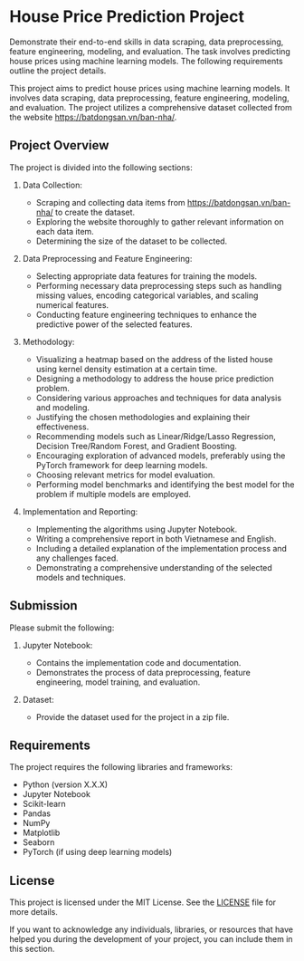 # House Price Prediction Project

Demonstrate their end-to-end skills in data scraping, data preprocessing, feature engineering, modeling, and evaluation. The task involves predicting house prices using machine learning models. The following requirements outline the project details.

This project aims to predict house prices using machine learning models. It involves data scraping, data preprocessing, feature engineering, modeling, and evaluation. The project utilizes a comprehensive dataset collected from the website https://batdongsan.vn/ban-nha/.

## Project Overview

The project is divided into the following sections:

1. Data Collection:
   - Scraping and collecting data items from https://batdongsan.vn/ban-nha/ to create the dataset.
   - Exploring the website thoroughly to gather relevant information on each data item.
   - Determining the size of the dataset to be collected.

2. Data Preprocessing and Feature Engineering:
   - Selecting appropriate data features for training the models.
   - Performing necessary data preprocessing steps such as handling missing values, encoding categorical variables, and scaling numerical features.
   - Conducting feature engineering techniques to enhance the predictive power of the selected features.

3. Methodology:
   - Visualizing a heatmap based on the address of the listed house using kernel density estimation at a certain time.
   - Designing a methodology to address the house price prediction problem.
   - Considering various approaches and techniques for data analysis and modeling.
   - Justifying the chosen methodologies and explaining their effectiveness.
   - Recommending models such as Linear/Ridge/Lasso Regression, Decision Tree/Random Forest, and Gradient Boosting.
   - Encouraging exploration of advanced models, preferably using the PyTorch framework for deep learning models.
   - Choosing relevant metrics for model evaluation.
   - Performing model benchmarks and identifying the best model for the problem if multiple models are employed.

4. Implementation and Reporting:
   - Implementing the algorithms using Jupyter Notebook.
   - Writing a comprehensive report in both Vietnamese and English.
   - Including a detailed explanation of the implementation process and any challenges faced.
   - Demonstrating a comprehensive understanding of the selected models and techniques.

## Submission

Please submit the following:

1. Jupyter Notebook:
   - Contains the implementation code and documentation.
   - Demonstrates the process of data preprocessing, feature engineering, model training, and evaluation.

2. Dataset:
   - Provide the dataset used for the project in a zip file.

## Requirements

The project requires the following libraries and frameworks:

- Python (version X.X.X)
- Jupyter Notebook
- Scikit-learn
- Pandas
- NumPy
- Matplotlib
- Seaborn
- PyTorch (if using deep learning models)

## License

This project is licensed under the MIT License. See the [LICENSE](LICENSE) file for more details.

If you want to acknowledge any individuals, libraries, or resources that have helped you during the development of your project, you can include them in this section.
